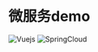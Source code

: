 # 微服务demo
![Vuejs](https://github.com/95hx/microserverdemo/blob/master/web-front/src/assets/logo.png)
![SpringCloud](https://github.com/95hx/microserverdemo/blob/master/web-front/src/assets/springcloud.png)
